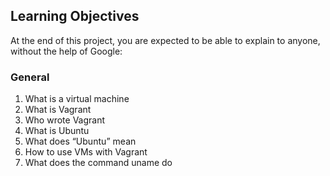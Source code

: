 ## Learning Objectives
At the end of this project, you are expected to be able to explain to anyone, without the help of Google:

### General
1. What is a virtual machine
2. What is Vagrant
3. Who wrote Vagrant
4. What is Ubuntu
5. What does “Ubuntu” mean
6. How to use VMs with Vagrant
7. What does the command uname do

